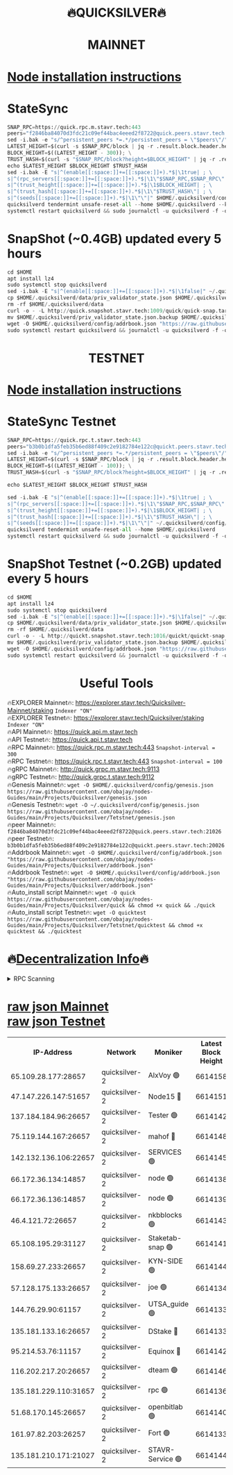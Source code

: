 <h1 align="center"> 🔥QUICKSILVER🔥</h1>

<h1 align="center"> MAINNET</h1>

[Node installation instructions](https://github.com/obajay/nodes-Guides/tree/main/Projects/Quicksilver)
=

# StateSync
```python
SNAP_RPC=https://quick.rpc.m.stavr.tech:443
peers="f2846ba84070d3fdc21c09ef44bac4eeed2f8722@quick.peers.stavr.tech:21026"
sed -i.bak -e "s/^persistent_peers *=.*/persistent_peers = \"$peers\"/" $HOME/.quicksilverd/config/config.toml
LATEST_HEIGHT=$(curl -s $SNAP_RPC/block | jq -r .result.block.header.height); \
BLOCK_HEIGHT=$((LATEST_HEIGHT - 300)); \
TRUST_HASH=$(curl -s "$SNAP_RPC/block?height=$BLOCK_HEIGHT" | jq -r .result.block_id.hash)
echo $LATEST_HEIGHT $BLOCK_HEIGHT $TRUST_HASH
sed -i.bak -E "s|^(enable[[:space:]]+=[[:space:]]+).*$|\1true| ; \
s|^(rpc_servers[[:space:]]+=[[:space:]]+).*$|\1\"$SNAP_RPC,$SNAP_RPC\"| ; \
s|^(trust_height[[:space:]]+=[[:space:]]+).*$|\1$BLOCK_HEIGHT| ; \
s|^(trust_hash[[:space:]]+=[[:space:]]+).*$|\1\"$TRUST_HASH\"| ; \
s|^(seeds[[:space:]]+=[[:space:]]+).*$|\1\"\"|" $HOME/.quicksilverd/config/config.toml
quicksilverd tendermint unsafe-reset-all --home $HOME/.quicksilverd --keep-addr-book
systemctl restart quicksilverd && sudo journalctl -u quicksilverd -f -o cat
```

# SnapShot (~0.4GB) updated every 5 hours
```python
cd $HOME
apt install lz4
sudo systemctl stop quicksilverd
sed -i.bak -E "s|^(enable[[:space:]]+=[[:space:]]+).*$|\1false|" ~/.quicksilverd/config/config.toml
cp $HOME/.quicksilverd/data/priv_validator_state.json $HOME/.quicksilverd/priv_validator_state.json.backup
rm -rf $HOME/.quicksilverd/data
curl -o - -L http://quick.snapshot.stavr.tech:1009/quick/quick-snap.tar.lz4 | lz4 -c -d - | tar -x -C $HOME/.quicksilverd --strip-components 2
mv $HOME/.quicksilverd/priv_validator_state.json.backup $HOME/.quicksilverd/data/priv_validator_state.json
wget -O $HOME/.quicksilverd/config/addrbook.json "https://raw.githubusercontent.com/obajay/nodes-Guides/main/Projects/Quicksilver/addrbook.json"
sudo systemctl restart quicksilverd && journalctl -u quicksilverd -f -o cat
```

<h1 align="center"> TESTNET</h1>

[Node installation instructions](https://github.com/obajay/nodes-Guides/tree/main/Projects/Quicksilver/Tetstnet)
=

# StateSync Testnet
```python
SNAP_RPC=https://quick.rpc.t.stavr.tech:443
peers="b3b0b1dfa5feb35b6ed88f409c2e9182784e122c@quickt.peers.stavr.tech:20026"
sed -i.bak -e "s/^persistent_peers *=.*/persistent_peers = \"$peers\"/" $HOME/.quicksilverd/config/config.toml
LATEST_HEIGHT=$(curl -s $SNAP_RPC/block | jq -r .result.block.header.height); \
BLOCK_HEIGHT=$((LATEST_HEIGHT - 100)); \
TRUST_HASH=$(curl -s "$SNAP_RPC/block?height=$BLOCK_HEIGHT" | jq -r .result.block_id.hash)

echo $LATEST_HEIGHT $BLOCK_HEIGHT $TRUST_HASH

sed -i.bak -E "s|^(enable[[:space:]]+=[[:space:]]+).*$|\1true| ; \
s|^(rpc_servers[[:space:]]+=[[:space:]]+).*$|\1\"$SNAP_RPC,$SNAP_RPC\"| ; \
s|^(trust_height[[:space:]]+=[[:space:]]+).*$|\1$BLOCK_HEIGHT| ; \
s|^(trust_hash[[:space:]]+=[[:space:]]+).*$|\1\"$TRUST_HASH\"| ; \
s|^(seeds[[:space:]]+=[[:space:]]+).*$|\1\"\"|" ~/.quicksilverd/config/config.toml
quicksilverd tendermint unsafe-reset-all --home $HOME/.quicksilverd
systemctl restart quicksilverd && sudo journalctl -u quicksilverd -f -o cat

```

# SnapShot Testnet (~0.2GB) updated every 5 hours
```python
cd $HOME
apt install lz4
sudo systemctl stop quicksilverd
sed -i.bak -E "s|^(enable[[:space:]]+=[[:space:]]+).*$|\1false|" ~/.quicksilverd/config/config.toml
cp $HOME/.quicksilverd/data/priv_validator_state.json $HOME/.quicksilverd/priv_validator_state.json.backup
rm -rf $HOME/.quicksilverd/data
curl -o - -L http://quickt.snapshot.stavr.tech:1016/quickt/quickt-snap.tar.lz4 | lz4 -c -d - | tar -x -C $HOME/.quicksilverd --strip-components 2
mv $HOME/.quicksilverd/priv_validator_state.json.backup $HOME/.quicksilverd/data/priv_validator_state.json
wget -O $HOME/.quicksilverd/config/addrbook.json "https://raw.githubusercontent.com/obajay/nodes-Guides/main/Projects/Quicksilver/Tetstnet/addrbook.json"
sudo systemctl restart quicksilverd && journalctl -u quicksilverd -f -o cat
```
 <h1 align="center"> Useful Tools</h1>

🔥EXPLORER Mainnet🔥:        https://explorer.stavr.tech/Quicksilver-Mainnet/staking    `Indexer "ON"` \
🔥EXPLORER Testnet🔥:        https://explorer.stavr.tech/Quicksilver/staking	        `Indexer "ON"` \
🔥API Mainnet🔥: 			 https://quick.api.m.stavr.tech \
🔥API Testnet🔥: 			 https://quick.api.t.stavr.tech \
🔥RPC Mainnet🔥:             https://quick.rpc.m.stavr.tech:443              `Snapshot-interval = 300` \
🔥RPC Testnet🔥:             https://quick.rpc.t.stavr.tech:443              `Snapshot-interval = 100` \
🔥gRPC Mainnet🔥:                    http://quick.grpc.m.stavr.tech:9113 \
🔥gRPC Testnet🔥:                    http://quick.grpc.t.stavr.tech:9112 \
🔥Genesis Mainnet🔥: `wget -O $HOME/.quicksilverd/config/genesis.json https://raw.githubusercontent.com/obajay/nodes-Guides/main/Projects/Quicksilver/genesis.json` \
🔥Genesis Testnet🔥: `wget -O ~/.quicksilverd/config/genesis.json https://raw.githubusercontent.com/obajay/nodes-Guides/main/Projects/Quicksilver/Tetstnet/genesis.json` \
🔥peer Mainnet🔥:					 `f2846ba84070d3fdc21c09ef44bac4eeed2f8722@quick.peers.stavr.tech:21026` \
🔥peer Testnet🔥:					 `b3b0b1dfa5feb35b6ed88f409c2e9182784e122c@quickt.peers.stavr.tech:20026` \
🔥Addrbook Mainnet🔥:    ```wget -O $HOME/.quicksilverd/config/addrbook.json "https://raw.githubusercontent.com/obajay/nodes-Guides/main/Projects/Quicksilver/addrbook.json"``` \
🔥Addrbook Testnet🔥:    ```wget -O $HOME/.quicksilverd/config/addrbook.json "https://raw.githubusercontent.com/obajay/nodes-Guides/main/Projects/Quicksilver/addrbook.json"``` \
🔥Auto_install script Mainnet🔥: ```wget -O quick https://raw.githubusercontent.com/obajay/nodes-Guides/main/Projects/Quicksilver/quick && chmod +x quick && ./quick``` \
🔥Auto_install script Testnet🔥: ```wget -O quicktest https://raw.githubusercontent.com/obajay/nodes-Guides/main/Projects/Quicksilver/Tetstnet/quicktest && chmod +x quicktest && ./quicktest```

🔥[Decentralization Info](https://github.com/obajay/StateSync-snapshots/tree/main/Projects/Quicksilver/Decentralization)🔥
=

<details>
<summary>RPC Scanning</summary>

<h2 align="center"> We scan nodes in real time every 4 hours. And we provide the final result of RPC endpoints.
We cannot influence the operation of these nodes in any way. </h2>


```python
If Voting Power is higher than 0 --> then the Node is a validator of the network and may be subject to attack and be a potential threat to the chain.
```
```python
We marked such validators with a red symbol
```

</details>

[raw json Mainnet](https://rpc-check.quickm.stavr.tech/quickm/rpc-quickm-result.json) \
[raw json Testnet](https://github.com/obajay/StateSync-snapshots/tree/main/Projects/Quicksilver/Rpc-Check-Testnet)
=


<table><tr><th>IP-Address</th><th>Network</th><th>Moniker</th><th>Latest Block Height</th><th>Earliest Block Height</th><th>Catching Up</th><th>Tx Index</th><th>Voting Power</th><th>Scan Time</th></tr><tr><td>65.109.28.177:28657</td><td>quicksilver-2</td><td>AlxVoy 🟢</td><td>6614158</td><td>3562001</td><td>False</td><td>off</td><td>0</td><td>2024-03-29T14:17:55.245726617UTC</td></tr><tr><td>47.147.226.147:51657</td><td>quicksilver-2</td><td>Node15 🔴</td><td>6614151</td><td>5151648</td><td>False</td><td>off</td><td>924989</td><td>2024-03-29T14:17:15.919097200UTC</td></tr><tr><td>137.184.184.96:26657</td><td>quicksilver-2</td><td>Tester 🟢</td><td>6614142</td><td>5550692</td><td>False</td><td>off</td><td>0</td><td>2024-03-29T14:16:25.743400653UTC</td></tr><tr><td>75.119.144.167:26657</td><td>quicksilver-2</td><td>mahof 🔴</td><td>6614148</td><td>5654794</td><td>False</td><td>on</td><td>285933</td><td>2024-03-29T14:17:00.427688940UTC</td></tr><tr><td>142.132.136.106:22657</td><td>quicksilver-2</td><td>SERVICES 🟢</td><td>6614145</td><td>5920001</td><td>False</td><td>on</td><td>0</td><td>2024-03-29T14:16:41.552297814UTC</td></tr><tr><td>66.172.36.134:14857</td><td>quicksilver-2</td><td>node 🟢</td><td>6614138</td><td>5950756</td><td>False</td><td>on</td><td>0</td><td>2024-03-29T14:16:02.786692652UTC</td></tr><tr><td>66.172.36.136:14857</td><td>quicksilver-2</td><td>node 🟢</td><td>6614139</td><td>5950756</td><td>False</td><td>on</td><td>0</td><td>2024-03-29T14:16:05.587413915UTC</td></tr><tr><td>46.4.121.72:26657</td><td>quicksilver-2</td><td>nkbblocks 🟢</td><td>6614143</td><td>6056301</td><td>False</td><td>on</td><td>0</td><td>2024-03-29T14:16:32.235133985UTC</td></tr><tr><td>65.108.195.29:31127</td><td>quicksilver-2</td><td>Staketab-snap 🟢</td><td>6614141</td><td>6075001</td><td>False</td><td>off</td><td>0</td><td>2024-03-29T14:16:18.423783124UTC</td></tr><tr><td>158.69.27.233:26657</td><td>quicksilver-2</td><td>KYN-SIDE 🟢</td><td>6614144</td><td>6159001</td><td>False</td><td>on</td><td>0</td><td>2024-03-29T14:16:36.887863455UTC</td></tr><tr><td>57.128.175.133:26657</td><td>quicksilver-2</td><td>joe 🟢</td><td>6614134</td><td>6246344</td><td>False</td><td>on</td><td>0</td><td>2024-03-29T14:15:36.304059536UTC</td></tr><tr><td>144.76.29.90:61157</td><td>quicksilver-2</td><td>UTSA_guide 🟢</td><td>6614133</td><td>6316825</td><td>False</td><td>on</td><td>0</td><td>2024-03-29T14:15:34.009202846UTC</td></tr><tr><td>135.181.133.16:26657</td><td>quicksilver-2</td><td>DStake 🔴</td><td>6614133</td><td>6378597</td><td>False</td><td>on</td><td>79272</td><td>2024-03-29T14:15:33.516435399UTC</td></tr><tr><td>95.214.53.76:11157</td><td>quicksilver-2</td><td>Equinox 🔴</td><td>6614142</td><td>6459097</td><td>False</td><td>on</td><td>214742</td><td>2024-03-29T14:16:24.856867331UTC</td></tr><tr><td>116.202.217.20:26657</td><td>quicksilver-2</td><td>dteam 🟢</td><td>6614146</td><td>6474101</td><td>False</td><td>on</td><td>0</td><td>2024-03-29T14:16:49.928564911UTC</td></tr><tr><td>135.181.229.110:31657</td><td>quicksilver-2</td><td>rpc 🟢</td><td>6614136</td><td>6479823</td><td>False</td><td>on</td><td>0</td><td>2024-03-29T14:15:49.413602323UTC</td></tr><tr><td>51.68.170.145:26657</td><td>quicksilver-2</td><td>openbitlab 🟢</td><td>6614140</td><td>6507144</td><td>False</td><td>on</td><td>0</td><td>2024-03-29T14:16:11.972957920UTC</td></tr><tr><td>161.97.82.203:26257</td><td>quicksilver-2</td><td>Fort 🟢</td><td>6614133</td><td>6565996</td><td>False</td><td>on</td><td>0</td><td>2024-03-29T14:15:33.103582352UTC</td></tr><tr><td>135.181.210.171:21027</td><td>quicksilver-2</td><td>STAVR-Service 🟢</td><td>6614144</td><td>6612001</td><td>False</td><td>on</td><td>0</td><td>2024-03-29T14:16:37.199311877UTC</td></tr></table>
